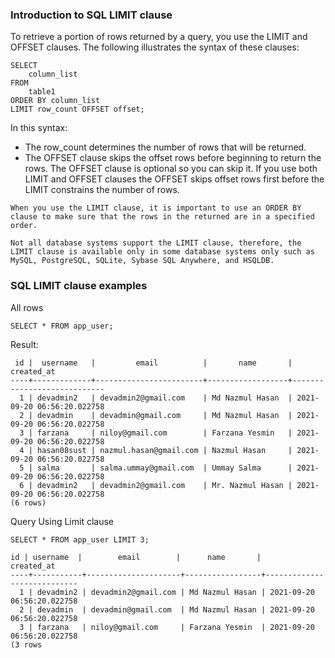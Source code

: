 ### Introduction to SQL LIMIT clause

To retrieve a portion of rows returned by a query, you use the LIMIT and OFFSET clauses. The following illustrates the syntax of these clauses:

```
SELECT 
    column_list
FROM
    table1
ORDER BY column_list
LIMIT row_count OFFSET offset;
```

In this syntax:

* The row_count determines the number of rows that will be returned.
* The OFFSET  clause skips the offset rows before beginning to return the rows. The OFFSET clause is optional so you can skip it. If you use both LIMIT and OFFSET clauses the OFFSET  skips offset rows first before the LIMIT  constrains the number of rows.

```
When you use the LIMIT clause, it is important to use an ORDER BY clause to make sure that the rows in the returned are in a specified order.
```

```
Not all database systems support the LIMIT clause, therefore, the LIMIT clause is available only in some database systems only such as MySQL, PostgreSQL, SQLite, Sybase SQL Anywhere, and HSQLDB.
```

### SQL LIMIT clause examples

All rows

```
SELECT * FROM app_user;
```

Result:

```
 id |  username   |         email          |       name       |         created_at         
----+-------------+------------------------+------------------+----------------------------
  1 | devadmin2   | devadmin2@gmail.com    | Md Nazmul Hasan  | 2021-09-20 06:56:20.022758
  2 | devadmin    | devadmin@gmail.com     | Md Nazmul Hasan  | 2021-09-20 06:56:20.022758
  3 | farzana     | niloy@gmail.com        | Farzana Yesmin   | 2021-09-20 06:56:20.022758
  4 | hasan08sust | nazmul.hasan@gmail.com | Nazmul Hasan     | 2021-09-20 06:56:20.022758
  5 | salma       | salma.ummay@gmail.com  | Ummay Salma      | 2021-09-20 06:56:20.022758
  6 | devadmin2   | devadmin2@gmail.com    | Mr. Nazmul Hasan | 2021-09-20 06:56:20.022758
(6 rows)

```

Query Using Limit clause

```
SELECT * FROM app_user LIMIT 3;
```

```
id | username  |        email        |      name       |         created_at         
----+-----------+---------------------+-----------------+----------------------------
  1 | devadmin2 | devadmin2@gmail.com | Md Nazmul Hasan | 2021-09-20 06:56:20.022758
  2 | devadmin  | devadmin@gmail.com  | Md Nazmul Hasan | 2021-09-20 06:56:20.022758
  3 | farzana   | niloy@gmail.com     | Farzana Yesmin  | 2021-09-20 06:56:20.022758
(3 rows
```